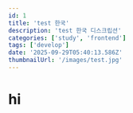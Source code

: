 ```yaml
---
id: 1
title: 'test 한국'
description: 'test 한국 디스크립션'
categories: ['study', 'frontend']
tags: ['develop']
date: '2025-09-29T05:40:13.586Z'
thumbnailUrl: '/images/test.jpg'
---
```


# hi
